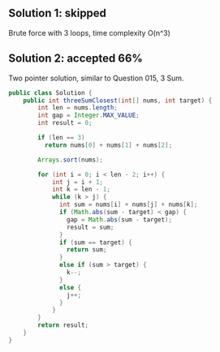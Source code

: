 ## Solution 1: skipped
Brute force with 3 loops, time complexity O(n^3)

## Solution 2: accepted 66%

Two pointer solution, similar to Question 015, 3 Sum.  

```java
public class Solution {
    public int threeSumClosest(int[] nums, int target) {
        int len = nums.length;
        int gap = Integer.MAX_VALUE;
        int result = 0;

        if (len == 3)
          return nums[0] + nums[1] + nums[2];

        Arrays.sort(nums);

        for (int i = 0; i < len - 2; i++) {
            int j = i + 1;
            int k = len - 1;
            while (k > j) {
              int sum = nums[i] + nums[j] + nums[k];
              if (Math.abs(sum - target) < gap) {
                gap = Math.abs(sum - target);
                result = sum;
              }
              if (sum == target) {
                return sum;
              }
              else if (sum > target) {
                k--;
              }
              else {
                j++;
              }
            }
        }
        return result;
    }
}
```
